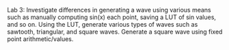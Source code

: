 Lab 3: Investigate differences in generating a wave using various means such as manually computing sin(x) each point, saving a LUT of sin values, and so on. Using the LUT, generate various types of waves such as sawtooth, triangular, and square waves. Generate a square wave using fixed point arithmetic/values.